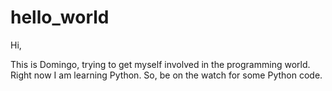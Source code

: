 # hello_world

Hi,

This is Domingo, trying to get myself involved in the programming world. Right now I am learning Python. So, be on the watch for some Python code.
